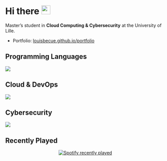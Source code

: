 # Hi there <img src="https://user-images.githubusercontent.com/18350557/176309783-0785949b-9127-417c-8b55-ab5a4333674e.gif" width="28"/>

Master’s student in **Cloud Computing & Cybersecurity** at the University of Lille.

- Portfolio: [louisbecue.github.io/portfolio](https://louisbecue.github.io/)

## Programming Languages

<p>
  <img src="https://skillicons.dev/icons?i=python,c,cpp,java,haskell,js,html,css" />
</p>

## Cloud & DevOps

<p>
  <img src="https://skillicons.dev/icons?i=linux,bash,git,docker,terraform,kubernetes,ansible,github,gitlab" />
</p>

## Cybersecurity

<p>
  <img src="https://skillicons.dev/icons?i=kali,wireshark,tryhackme" />
</p>

## Recently Played

<div align="center">
  <a href="https://open.spotify.com/user/q8dqaqqkb1mxigsuzxhjzz00h">
    <img src="https://spotify-recently-played-readme.vercel.app/api?user=q8dqaqqkb1mxigsuzxhjzz00h&count=3&unique=false" alt="Spotify recently played"/>
  </a>
</div>

